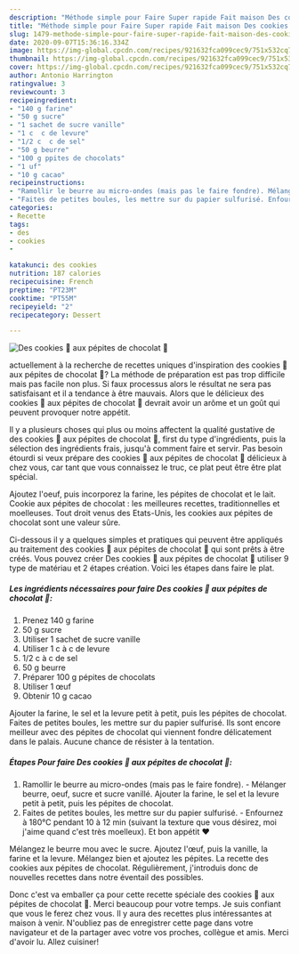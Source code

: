 ```yaml
---
description: "Méthode simple pour Faire Super rapide Fait maison Des cookies 🍪 aux pépites de chocolat 🍫"
title: "Méthode simple pour Faire Super rapide Fait maison Des cookies 🍪 aux pépites de chocolat 🍫"
slug: 1479-methode-simple-pour-faire-super-rapide-fait-maison-des-cookies-aux-pepites-de-chocolat
date: 2020-09-07T15:36:16.334Z
image: https://img-global.cpcdn.com/recipes/921632fca099cec9/751x532cq70/des-cookies-🍪-aux-pepites-de-chocolat-🍫-photo-principale-de-la-recette.jpg
thumbnail: https://img-global.cpcdn.com/recipes/921632fca099cec9/751x532cq70/des-cookies-🍪-aux-pepites-de-chocolat-🍫-photo-principale-de-la-recette.jpg
cover: https://img-global.cpcdn.com/recipes/921632fca099cec9/751x532cq70/des-cookies-🍪-aux-pepites-de-chocolat-🍫-photo-principale-de-la-recette.jpg
author: Antonio Harrington
ratingvalue: 3
reviewcount: 3
recipeingredient:
- "140 g farine"
- "50 g sucre"
- "1 sachet de sucre vanille"
- "1 c  c de levure"
- "1/2 c  c de sel"
- "50 g beurre"
- "100 g ppites de chocolats"
- "1 uf"
- "10 g cacao"
recipeinstructions:
- "Ramollir le beurre au micro-ondes (mais pas le faire fondre). Mélanger beurre, oeuf, sucre et sucre vanillé. Ajouter la farine, le sel et la levure petit à petit, puis les pépites de chocolat."
- "Faites de petites boules, les mettre sur du papier sulfurisé. Enfournez à 180°C pendant 10 à 12 min (suivant la texture que vous désirez, moi j&#39;aime quand c&#39;est très moelleux). Et bon appétit ❤️"
categories:
- Recette
tags:
- des
- cookies
- 

katakunci: des cookies  
nutrition: 187 calories
recipecuisine: French
preptime: "PT23M"
cooktime: "PT55M"
recipeyield: "2"
recipecategory: Dessert

---
```



![Des cookies 🍪 aux pépites de chocolat 🍫](https://img-global.cpcdn.com/recipes/921632fca099cec9/751x532cq70/des-cookies-🍪-aux-pepites-de-chocolat-🍫-photo-principale-de-la-recette.jpg)

actuellement à la recherche de recettes uniques d'inspiration des cookies 🍪 aux pépites de chocolat 🍫? La méthode de préparation est pas trop difficile mais pas facile non plus. Si faux processus alors le résultat ne sera pas satisfaisant et il a tendance à être mauvais. Alors que le délicieux des cookies 🍪 aux pépites de chocolat 🍫 devrait avoir un arôme et un goût qui peuvent provoquer notre appétit.

Il y a plusieurs choses qui plus ou moins affectent la qualité gustative de des cookies 🍪 aux pépites de chocolat 🍫, first du type d'ingrédients, puis la sélection des ingrédients frais, jusqu'à comment faire et servir. Pas besoin étourdi si veux prépare des cookies 🍪 aux pépites de chocolat 🍫 délicieux à chez vous, car tant que vous connaissez le truc, ce plat peut être être plat spécial.

Ajoutez l&#39;oeuf, puis incorporez la farine, les pépites de chocolat et le lait. Cookie aux pépites de chocolat : les meilleures recettes, traditionnelles et moelleuses. Tout droit venus des Etats-Unis, les cookies aux pépites de chocolat sont une valeur sûre.


Ci-dessous il y a quelques simples et pratiques qui peuvent être appliqués au traitement des cookies 🍪 aux pépites de chocolat 🍫 qui sont prêts à être créés. Vous pouvez créer Des cookies 🍪 aux pépites de chocolat 🍫 utiliser 9 type de matériau et 2 étapes création. Voici les étapes dans faire le plat.

<!--inarticleads1-->

##### Les ingrédients nécessaires pour faire Des cookies 🍪 aux pépites de chocolat 🍫:

1. Prenez 140 g farine
1.  50 g sucre
1. Utiliser 1 sachet de sucre vanille
1. Utiliser 1 c à c de levure
1.  1/2 c à c de sel
1.  50 g beurre
1. Préparer 100 g pépites de chocolats
1. Utiliser 1 œuf
1. Obtenir 10 g cacao


Ajouter la farine, le sel et la levure petit à petit, puis les pépites de chocolat. Faites de petites boules, les mettre sur du papier sulfurisé. Ils sont encore meilleur avec des pépites de chocolat qui viennent fondre délicatement dans le palais. Aucune chance de résister à la tentation. 

<!--inarticleads2-->

##### Étapes Pour faire Des cookies 🍪 aux pépites de chocolat 🍫:

1. Ramollir le beurre au micro-ondes (mais pas le faire fondre). - Mélanger beurre, oeuf, sucre et sucre vanillé. Ajouter la farine, le sel et la levure petit à petit, puis les pépites de chocolat.
1. Faites de petites boules, les mettre sur du papier sulfurisé. - Enfournez à 180°C pendant 10 à 12 min (suivant la texture que vous désirez, moi j&#39;aime quand c&#39;est très moelleux). Et bon appétit ❤️


Mélangez le beurre mou avec le sucre. Ajoutez l&#39;œuf, puis la vanille, la farine et la levure. Mélangez bien et ajoutez les pépites. La recette des cookies aux pépites de chocolat. Régulièrement, j&#39;introduis donc de nouvelles recettes dans notre éventail des possibles. 


Donc c'est va emballer ça pour cette recette spéciale des cookies 🍪 aux pépites de chocolat 🍫. Merci beaucoup pour votre temps. Je suis confiant que vous le ferez chez vous. Il y aura des recettes plus  intéressantes at maison à venir. N'oubliez pas de enregistrer cette page dans votre navigateur et de la partager avec votre vos proches, collègue et amis. Merci d'avoir lu. Allez cuisiner!

